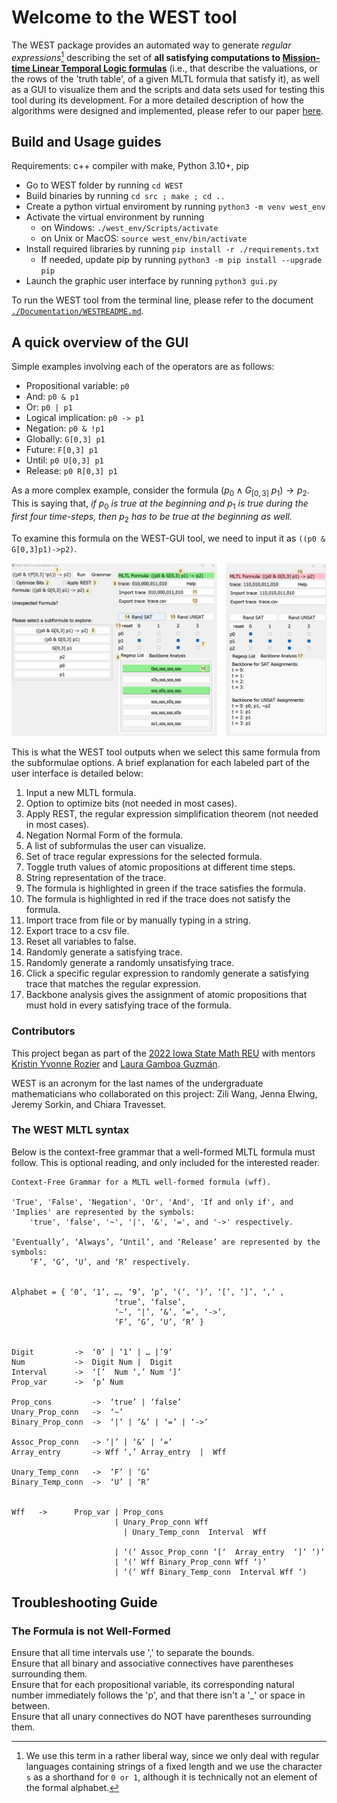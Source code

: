 # Welcome to the WEST tool
The WEST package provides an automated way to generate *regular expressions*[^1] describing the set of **all satisfying computations to [Mission-time Linear Temporal Logic formulas](https://link.springer.com/chapter/10.1007/978-3-030-25543-5_1#Sec2)** (i.e., that describe the valuations, or the rows of the 'truth table', of a given MLTL formula that satisfy it), as well as a GUI to visualize them and the scripts and data sets used for testing this tool during its development. For a more detailed description of how the algorithms were designed and implemented, please refer to our paper [here](https://temporallogic.org/research/WEST/WEST_extended.pdf).


## Build and Usage guides

Requirements: c++ compiler with make, Python 3.10+, pip
+ Go to WEST folder by running `cd WEST`
+ Build binaries by running `cd src ; make ; cd ..`
+ Create a python virtual enviroment by running 
`python3 -m venv west_env`
+ Activate the virtual environment by running
    + on Windows: `./west_env/Scripts/activate`
    + on Unix or MacOS: `source west_env/bin/activate`
+ Install required libraries by running `pip install -r ./requirements.txt`
    + If needed, update pip by running `python3 -m pip install --upgrade pip`
+ Launch the graphic user interface by running `python3 gui.py`

To run the WEST tool from the terminal line, please refer to the document [`./Documentation/WESTREADME.md`](https://github.com/zwang271/WEST/blob/master/Documentation/WESTREADME.md).

## A quick overview of the GUI
Simple examples involving each of the operators are as follows:
+ Propositional variable: `p0`
+ And: `p0 & p1`
+ Or: `p0 | p1`
+ Logical implication: `p0 -> p1`
+ Negation: `p0 & !p1`
+ Globally: `G[0,3] p1`
+ Future: `F[0,3] p1`
+ Until: `p0 U[0,3] p1`
+ Release: `p0 R[0,3] p1`

As a more complex example, consider the formula $(p_0 \wedge G_{[0,3]}\ p_1) \to p_2$. This is saying that, *if* $p_0$ *is true at the beginning and* $p_1$ *is true during the first four time-steps, then* $p_2$ *has to be true at the beginning as well.* 

To examine this formula on the WEST-GUI tool, we need to input it as `((p0 & G[0,3]p1)->p2)`.

![Input Example GUI](https://github.com/zwang271/WEST/blob/master/Documentation/west_gui.png)

This is what the WEST tool outputs when we select this same formula from the subformulae options.
A brief explanation for each labeled part of the user interface is detailed below: 
1. Input a new MLTL formula.
2. Option to optimize bits (not needed in most cases).
3. Apply REST, the regular expression simplification theorem (not needed in most cases).
4. Negation Normal Form of the formula.
5. A list of subformulas the user can visualize.
6. Set of trace regular expressions for the selected formula.
7. Toggle truth values of atomic propositions at different time steps.
8. String representation of the trace.
9. The formula is highlighted in green if the trace satisfies the formula.
10. The formula is highlighted in red if the trace does not satisfy the formula.
11. Import trace from file or by manually typing in a string.
12. Export trace to a csv file.
13. Reset all variables to false.
14. Randomly generate a satisfying trace.
15. Randomly generate a randomly unsatisfying trace.
16. Click a specific regular expression to randomly generate a satisfying trace that matches the regular expression.
17. Backbone analysis gives the assignment of atomic propositions that must hold in every satisfying
trace of the formula. 

### Contributors
This project began as part of the [2022 Iowa State Math REU](https://reu.math.iastate.edu/projects.html#ROZIER) with mentors [Kristin Yvonne Rozier](https://www.aere.iastate.edu/kyrozier/) and [Laura Gamboa Guzmán](https://sites.google.com/view/lpgamboa/home).

WEST is an acronym for the last names of the undergraduate mathematicians who collaborated on this project: Zili Wang, Jenna Elwing, Jeremy Sorkin, and Chiara Travesset.

[^1]: We use this term in a rather liberal way, since we only deal with regular languages containing strings of a fixed length and we use the character `s` as a shorthand for `0 or 1`, although it is technically not an element of the formal alphabet. 


### The WEST MLTL syntax

Below is the context-free grammar that a well-formed MLTL formula must follow. This is optional reading, and only included for the interested reader.
```
Context-Free Grammar for a MLTL well-formed formula (wff).

'True', 'False', 'Negation', 'Or', 'And', 'If and only if', and 'Implies' are represented by the symbols:
    'true', 'false', '~', '|', '&', '=', and '->' respectively.
    
‘Eventually’, ‘Always’, ‘Until’, and ‘Release’ are represented by the symbols:
    ‘F’, ‘G’, ‘U’, and ‘R’ respectively.


Alphabet = { ‘0’, ‘1’, …, ‘9’, ‘p’, ‘(‘, ‘)’, ‘[’, ‘]’, ‘,’ ,
                       ‘true’, ‘false’,                
                       ‘~’, ‘|’, ‘&’, ‘=’, ‘->’, 
                       ‘F’, ‘G’, ‘U’, ‘R’ }


Digit         ->  ‘0’ | ‘1’ | … |’9’
Num           ->  Digit Num |  Digit
Interval      ->  ‘[’  Num ‘,’ Num ‘]’  
Prop_var      ->  ‘p’ Num

Prop_cons         ->  ‘true’ | ‘false’
Unary_Prop_conn   ->  ‘~’
Binary_Prop_conn  ->  ‘|’ | ‘&’ | ‘=’ | ‘->’

Assoc_Prop_conn   -> ‘|’ | ‘&’ | ‘=’
Array_entry       -> Wff ‘,’ Array_entry  |  Wff 

Unary_Temp_conn   ->  ‘F’ | ‘G’
Binary_Temp_conn  ->  ‘U’ | ‘R’


Wff   ->      Prop_var | Prop_cons
                       | Unary_Prop_conn Wff
	                     | Unary_Temp_conn  Interval  Wff
	            
                       | ‘(‘ Assoc_Prop_conn ‘[‘  Array_entry  ‘]’ ‘)’
                       | ‘(‘ Wff Binary_Prop_conn Wff ‘)’
                       | ‘(‘ Wff Binary_Temp_conn  Interval Wff ‘)    

```

## Troubleshooting Guide

### The Formula is not Well-Formed
Ensure that all time intervals use ',' to separate the bounds.  <br />
Ensure that all binary and associative connectives have parentheses surrounding them.  <br />
Ensure that for each propositional variable, its corresponding natural number immediately follows the 'p', and that there isn't a '_' or space in between.  <br />
Ensure that all unary connectives do NOT have parentheses surrounding them.
